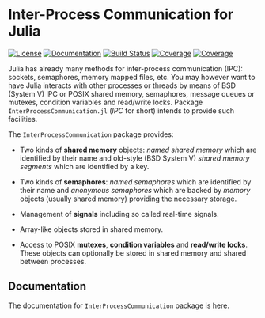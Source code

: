 # Inter-Process Communication for Julia

[![License][license-img]][license-url]
[![Documentation][doc-dev-img]][doc-dev-url]
[![Build Status][github-ci-img]][github-ci-url]
[![Coverage][coveralls-img]][coveralls-url]
[![Coverage][codecov-img]][codecov-url]

Julia has already many methods for inter-process communication (IPC): sockets,
semaphores, memory mapped files, etc.  You may however want to have Julia
interacts with other processes or threads by means of BSD (System V) IPC or
POSIX shared memory, semaphores, message queues or mutexes, condition variables
and read/write locks.  Package `InterProcessCommunication.jl` (*IPC* for short)
intends to provide such facilities.

The `InterProcessCommunication` package provides:

* Two kinds of **shared memory** objects: *named shared memory* which are
  identified by their name and old-style (BSD System V) *shared memory
  segments* which are identified by a key.

* Two kinds of **semaphores**: *named semaphores* which are identified by their
  name and *anonymous semaphores* which are backed by *memory* objects (usually
  shared memory) providing the necessary storage.

* Management of **signals** including so called real-time signals.

* Array-like objects stored in shared memory.

* Access to POSIX **mutexes**, **condition variables** and **read/write
  locks**.  These objects can optionally be stored in shared memory and shared
  between processes.


## Documentation

The documentation for `InterProcessCommunication` package is
[here](https://emmt.github.io/InterProcessCommunication.jl/dev).

[doc-stable-img]: https://img.shields.io/badge/docs-stable-blue.svg
[doc-stable-url]: https://emmt.github.io/InterProcessCommunication.jl/stable

[doc-dev-img]: https://img.shields.io/badge/docs-dev-blue.svg
[doc-dev-url]: https://emmt.github.io/InterProcessCommunication.jl/dev

[license-url]: ./LICENSE.md
[license-img]: http://img.shields.io/badge/license-MIT-brightgreen.svg?style=flat

[github-ci-img]: https://github.com/emmt/InterProcessCommunication.jl/actions/workflows/CI.yml/badge.svg?branch=master
[github-ci-url]: https://github.com/emmt/InterProcessCommunication.jl/actions/workflows/CI.yml?query=branch%3Amaster

[appveyor-img]: https://ci.appveyor.com/api/projects/status/github/emmt/InterProcessCommunication.jl?branch=master
[appveyor-url]: https://ci.appveyor.com/project/emmt/InterProcessCommunication-jl/branch/master

[coveralls-img]: https://coveralls.io/repos/emmt/InterProcessCommunication.jl/badge.svg?branch=master&service=github
[coveralls-url]: https://coveralls.io/github/emmt/InterProcessCommunication.jl?branch=master

[codecov-img]: http://codecov.io/github/emmt/InterProcessCommunication.jl/coverage.svg?branch=master
[codecov-url]: http://codecov.io/github/emmt/InterProcessCommunication.jl?branch=master
